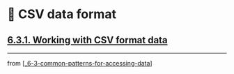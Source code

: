 # 🧮 CSV data format

## [**6.3.1.** Working with CSV format data](https://livebook.manning.com/book/deep-learning-with-javascript/chapter-6/110)

---
from [[_6-3-common-patterns-for-accessing-data]]

[//begin]: # "Autogenerated link references for markdown compatibility"
[_6-3-common-patterns-for-accessing-data]: _6-3-common-patterns-for-accessing-data.md "🧮 Common Patterns for Data Access"
[//end]: # "Autogenerated link references"

